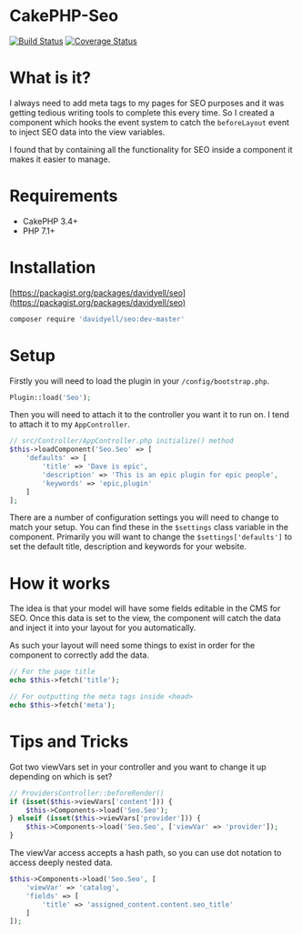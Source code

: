 CakePHP-Seo
===========
[![Build Status](https://travis-ci.org/davidyell/CakePHP-Seo.svg?branch=master)](https://travis-ci.org/davidyell/CakePHP-Seo)
[![Coverage Status](https://coveralls.io/repos/davidyell/CakePHP-Seo/badge.svg)](https://coveralls.io/r/davidyell/CakePHP-Seo)

# What is it?
I always need to add meta tags to my pages for SEO purposes and it was getting tedious writing tools to complete this every time. So I created a component which hooks the event system to catch the `beforeLayout` event to inject SEO data into the view variables.

I found that by containing all the functionality for SEO inside a component it makes it easier to manage.

# Requirements
* CakePHP 3.4+
* PHP 7.1+

# Installation
[https://packagist.org/packages/davidyell/seo](https://packagist.org/packages/davidyell/seo)

```bash
composer require 'davidyell/seo:dev-master'
```

# Setup
Firstly you will need to load the plugin in your `/config/bootstrap.php`.
```php
Plugin::load('Seo');
```

Then you will need to attach it to the controller you want it to run on. I tend to attach it to my `AppController`.

```php
// src/Controller/AppController.php initialize() method
$this->loadComponent('Seo.Seo' => [
	'defaults' => [
		'title' => 'Dave is epic',
		'description' => 'This is an epic plugin for epic people',
		'keywords' => 'epic,plugin'
	]
];
```

There are a number of configuration settings you will need to change to match your setup. You can find these in the `$settings` class variable in the component. Primarily you will want to change the `$settings['defaults']` to set the default title, description and keywords for your website.

# How it works
The idea is that your model will have some fields editable in the CMS for SEO. Once this data is set to the view, the component will catch the data and inject it into your layout for you automatically.

As such your layout will need some things to exist in order for the component to correctly add the data.

```php
// For the page title
echo $this->fetch('title');

// For outputting the meta tags inside <head>
echo $this->fetch('meta');
```

# Tips and Tricks
Got two viewVars set in your controller and you want to change it up depending on which is set?
```php
// ProvidersController::beforeRender()
if (isset($this->viewVars['content'])) {
	$this->Components->load('Seo.Seo');
} elseif (isset($this->viewVars['provider'])) {
	$this->Components->load('Seo.Seo', ['viewVar' => 'provider']);
}
```

The viewVar access accepts a hash path, so you can use dot notation to access deeply nested data.

```php
$this->Components->load('Seo.Seo', [
    'viewVar' => 'catalog',
    'fields' => [
        'title' => 'assigned_content.content.seo_title'
    ]
]);
```
